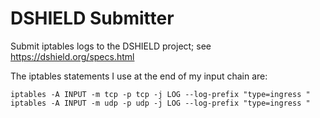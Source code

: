 # DSHIELD Submitter

Submit iptables logs to the DSHIELD project; see https://dshield.org/specs.html

The iptables statements I use at the end of my input chain are:

```
iptables -A INPUT -m tcp -p tcp -j LOG --log-prefix "type=ingress "
iptables -A INPUT -m udp -p udp -j LOG --log-prefix "type=ingress "
```


